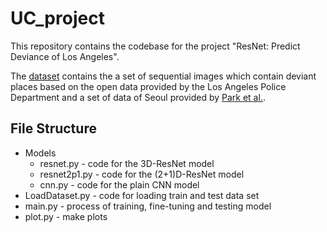 # UC_project
This repository contains the codebase for the project "ResNet: Predict Deviance of Los Angeles".

The [dataset](https://drive.google.com/file/d/1yRjrddwWMhIt73nSmd9RF01alXQjlToA/view?usp=sharing) contains the a set of sequential images which contain deviant places based on the open data provided by the Los Angeles Police Department and a set of data of Seoul provided by [Park et al.](https://deviance-project.github.io/DevianceNet/).

## File Structure
* Models
  * resnet.py - code for the 3D-ResNet model
  * resnet2p1.py - code for the (2+1)D-ResNet model
  * cnn.py - code for the plain CNN model
* LoadDataset.py - code for loading train and test data set
* main.py - process of training, fine-tuning and testing model
* plot.py - make plots
